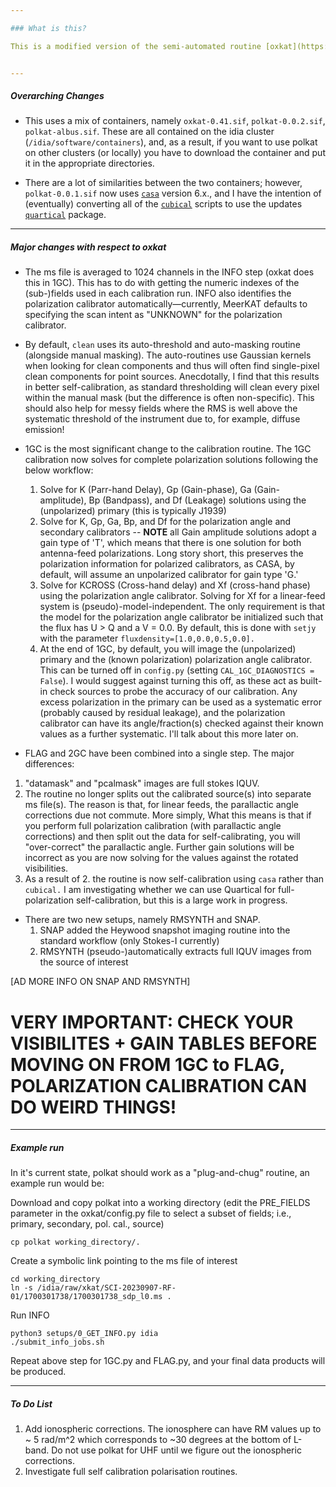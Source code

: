 ```yaml
--- 

### What is this?

This is a modified version of the semi-automated routine [oxkat](https://github.com/IanHeywood/oxkat) designed to make polarization calibration as hands-off as possible. I direct the reader to the original oxkat documentation for a more detailed pipeline description. Here, I will highlight some key differences.


---
```

##### Overarching Changes

* This uses a mix of containers, namely `oxkat-0.41.sif`, `polkat-0.0.2.sif`, `polkat-albus.sif`. These are all contained on the idia cluster (`/idia/software/containers`), and, as a result, if you want to use polkat on other clusters (or locally) you have to download the container and put it in the appropriate directories.

* There are a lot of similarities between the two containers; however, `polkat-0.0.1.sif` now uses [`casa`](https://casa.nrao.edu/) version 6.x., and I have the intention of (eventually) converting all of the [`cubical`](https://github.com/ratt-ru/CubiCal) scripts to use the updates [`quartical`](https://github.com/ratt-ru/CubiCal) package. 


---
##### Major changes with respect to oxkat

* The ms file is averaged to 1024 channels in the INFO step (oxkat does this in 1GC). This has to do with getting the numeric indexes of the (sub-)fields used in each calibration run. INFO also identifies the polarization calibrator automatically—currently, MeerKAT defaults to specifying the scan intent as "UNKNOWN" for the polarization calibrator.

* By default, `clean` uses its auto-threshold and auto-masking routine (alongside manual masking). The auto-routines use Gaussian kernels when looking for clean components and thus will often find single-pixel clean components for point sources. Anecdotally, I find that this results in better self-calibration, as standard thresholding will clean every pixel within the manual mask (but the difference is often non-specific). This should also help for messy fields where the RMS is well above the systematic threshold of the instrument due to, for example, diffuse emission!

* 1GC is the most significant change to the calibration routine. The 1GC calibration now solves for complete polarization solutions following the below workflow:
  1. Solve for K (Parr-hand Delay), Gp (Gain-phase), Ga (Gain-amplitude), Bp (Bandpass), and Df (Leakage) solutions using the (unpolarized) primary (this is typically J1939)
  2. Solve for K, Gp, Ga, Bp, and Df for the polarization angle and secondary calibrators -- **NOTE** all Gain amplitude solutions adopt a gain type of 'T', which means that there is one solution for both antenna-feed polarizations. Long story short, this preserves the polarization information for polarized calibrators, as CASA, by default, will assume an unpolarized calibrator for gain type 'G.' 
  3. Solve for KCROSS (Cross-hand delay) and Xf (cross-hand phase) using the polarization angle calibrator. Solving for Xf for a linear-feed system is (pseudo)-model-independent. The only requirement is that the model for the polarization angle calibrator be initialized such that the flux has U > Q and a V = 0.0. By default, this is done with `setjy` with the parameter `fluxdensity=[1.0,0.0,0.5,0.0].`
  6. At the end of 1GC, by default, you will image the (unpolarized) primary and the (known polarization) polarization angle calibrator. This can be turned off in `config.py` (setting `CAL_1GC_DIAGNOSTICS = False`). I would suggest against turning this off, as these act as built-in check sources to probe the accuracy of our calibration. Any excess polarization in the primary can be used as a systematic error (probably caused by residual leakage), and the polarization calibrator can have its angle/fraction(s) checked against their known values as a further systematic. I'll talk about this more later on.
 
 * FLAG and 2GC have been combined into a single step. The major differences:
  1. "datamask" and "pcalmask" images are full stokes IQUV.
  2. The routine no longer splits out the calibrated source(s) into separate ms file(s). The reason is that, for linear feeds, the parallactic angle corrections due not commute. More simply, What this means is that if you perform full polarization calibration (with parallactic angle corrections) and then split out the data for self-calibrating, you will "over-correct" the parallactic angle. Further gain solutions will be incorrect as you are now solving for the values against the rotated visibilities. 
  3. As a result of 2. the routine is now self-calibration using `casa` rather than `cubical.` I am investigating whether we can use Quartical for full-polarization self-calibration, but this is a large work in progress. 

* There are two new setups, namely RMSYNTH and SNAP.
  1. SNAP added the Heywood snapshot imaging routine into the standard workflow (only Stokes-I currently)
  2. RMSYNTH (pseudo-)automatically extracts full IQUV images from the source of interest
 
[AD MORE INFO ON SNAP AND RMSYNTH]


# VERY IMPORTANT: CHECK YOUR VISIBILITES + GAIN TABLES BEFORE MOVING ON FROM 1GC to FLAG, POLARIZATION CALIBRATION CAN DO WEIRD THINGS! 

---
##### Example run

In it's current state, polkat should work as a "plug-and-chug" routine, an example run would be:

Download and copy polkat into a working directory (edit the PRE_FIELDS parameter in the oxkat/config.py file to select a subset of fields; i.e., primary, secondary, pol. cal., source)
```
cp polkat working_directory/.
```
Create a symbolic link pointing to the ms file of interest
```
cd working_directory
ln -s /idia/raw/xkat/SCI-20230907-RF-01/1700301738/1700301738_sdp_l0.ms .
```
Run INFO
```
python3 setups/0_GET_INFO.py idia
./submit_info_jobs.sh
```
Repeat above step for 1GC.py and FLAG.py, and your final data products will be produced. 

---
##### To Do List

1. Add ionospheric corrections. The ionosphere can have RM values up to ~ 5 rad/m^2 which corresponds to ~30 degrees at the bottom of L-band. Do not use polkat for UHF until we figure out the ionospheric corrections.
2. Investigate full self calibration polarisation routines.


